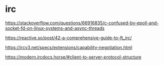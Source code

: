 # irc

https://stackoverflow.com/questions/66916835/c-confused-by-epoll-and-socket-fd-on-linux-systems-and-async-threads

https://reactive.so/post/42-a-comprehensive-guide-to-ft_irc/

https://ircv3.net/specs/extensions/capability-negotiation.html

https://modern.ircdocs.horse/#client-to-server-protocol-structure